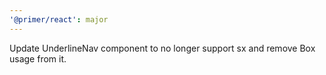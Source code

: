 ```yaml
---
'@primer/react': major
---
```


Update UnderlineNav component to no longer support sx and remove Box usage from it.
